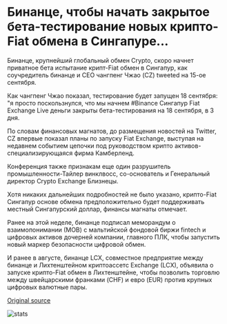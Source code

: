 # Бинанце, чтобы начать закрытое бета-тестирование новых крипто-Fiat обмена в Сингапуре...

Бинанце, крупнейший глобальный обмен Crypto, скоро начнет приватное бета испытание крипт-Fiat обмен в Сингапур, как соучредитель бинанце и CEO чангпенг Чжао (CZ) tweeted на 15-ое сентября.

Как чангпенг Чжао показал, тестирование будет запущен 18 сентября: "я просто поскользнулся, что мы начнем #Binance Сингапур Fiat Exchange Live деньги закрыты бета-тестирования на 18 сентября, в 3 дня.

По словам финансовых магнатов, до размещения новостей на Twitter, CZ впервые показал планы по запуску Fiat Exchange, выступая на недавнем событием цепочки под руководством крипто активов-специализирующаяся фирма Камберленд.

Конференция также признакам еще один разрушитель промышленности-Тайлер винклвосс, со-основатель и Генеральный директор Crypto Exchange Близнецы.

Хотя никаких дальнейших подробностей не было указано, крипто-Fiat Сингапур основе обмена предположительно будет поддерживать местный Сингапурский доллар, финансы магнаты отмечает.

Ранее на этой неделе, бинанце подписал меморандум о взаимопонимании (МОВ) с мальтийской фондовой биржи fintech и цифровых активов дочерней компании, главного ПЛК, чтобы запустить новый маркер безопасности цифровой обмен.

И ранее в августе, бинанце LCX, совместное предприятие между бинанце и Лихтенштейном криптоассетс Exchange (LCX), объявила о запуске крипто-Fiat обмен в Лихтенштейне, чтобы позволить торговлю между швейцарскими франками (CHF) и евро (EUR) против крупных цифровых валютные пары.

[Original source](https://cointelegraph.com/news/binance-to-start-closed-beta-testing-of-new-crypto-fiat-exchange-in-singapore)

![stats](https://c.statcounter.com/11760860/0/a89fa40b/1/ "stats")